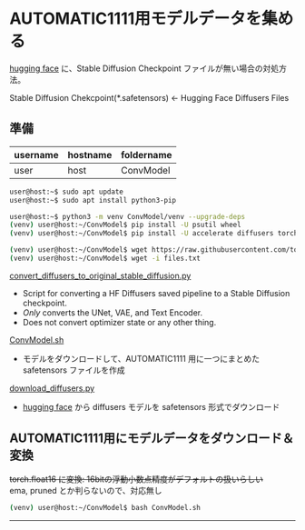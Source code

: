 # AUTOMATIC1111用モデルデータを集める
[hugging face](https://huggingface.co/models?pipeline_tag=text-to-image&sort=downloads) に、Stable Diffusion Checkpoint ファイルが無い場合の対処方法。

Stable Diffusion Chekcpoint(*.safetensors) <- Hugging Face Diffusers Files

## 準備
|username|hostname|foldername|
|---|---|---|
|user|host|ConvModel|
~~~sh
user@host:~$ sudo apt update
user@host:~$ sudo apt install python3-pip

user@host:~$ python3 -m venv ConvModel/venv --upgrade-deps
(venv) user@host:~/ConvModel$ pip install -U psutil wheel
(venv) user@host:~/ConvModel$ pip install -U accelerate diffusers torch transformers
~~~

~~~sh
(venv) user@host:~/ConvModel$ wget https://raw.githubusercontent.com/tomosatoP/SD_WebUI_RaspberryPi4/main/hf-diffusers-model/files.txt
(venv) user@host:~/ConvModel$ wget -i files.txt
~~~

[convert_diffusers_to_original_stable_diffusion.py](https://raw.githubusercontent.com/huggingface/diffusers/main/scripts/convert_diffusers_to_original_stable_diffusion.py)
- Script for converting a HF Diffusers saved pipeline to a Stable Diffusion checkpoint.
- *Only* converts the UNet, VAE, and Text Encoder.
- Does not convert optimizer state or any other thing.

[ConvModel.sh](ConvModel.sh)
- モデルをダウンロードして、AUTOMATIC1111 用に一つにまとめた safetensors ファイルを作成

[download_diffusers.py](download_diffusers.py)
- [hugging face](https://huggingface.co/models?pipeline_tag=text-to-image&sort=downloads) から diffusers モデルを safetensors 形式でダウンロード

## AUTOMATIC1111用にモデルデータをダウンロード＆変換
~~torch.float16 に変換: 16bitの浮動小数点精度がデフォルトの扱いらしい~~<br>
ema, pruned とか判らないので、対応無し
~~~sh
(venv) user@host:~/ConvModel$ bash ConvModel.sh
~~~
---
